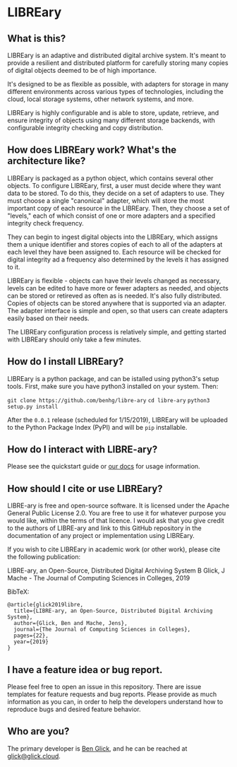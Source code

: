 # LIBREary

## What is this?

LIBREary is an adaptive and distributed digital archive system. It's meant to provide a resilient and distributed platform for carefully storing many copies of digital objects deemed to be of high importance.

It's designed to be as flexible as possible, with adapters for storage in many different environments across various types of technologies, including the cloud, local storage systems, other network systems, and more.

LIBREary is highly configurable and is able to store, update, retrieve, and ensure integrity of objects using many different storage backends, with configurable integrity checking and copy distribution.

## How does LIBREary work? What's the architecture like?

LIBREary is packaged as a python object, which contains several other objects. To configure LIBREary, first, a user must decide where they want data to be stored. To do this, they decide on a set of adapters to use. They must choose a single "canonical" adapter, which will store the most important copy of each resource in the LIBREary. Then, they choose a set of "levels," each of which consist of one or more adapters and a specified integrity check frequency.

They can begin to ingest digital objects into the LIBREary, which assigns them a unique identifier and stores copies of each to all of the adapters at each level they have been assigned to. Each resource will be checked for digital integrity ad a frequency also determined by the levels it has assigned to it. 

LIBREary is flexible - objects can have their levels changed as necessary, levels can be edited to have more or fewer adapters as needed, and objects can be stored or retireved as often as is needed. It's also fully distributed. Copies of objects can be stored anywhere that is supported via an adapter. The adapter interface is simple and open, so that users can create adapters easily based on their needs.

The LIBREary configuration process is relatively simple, and getting started with LIBREary should only take a few minutes.

## How do I install LIBREary?

LIBREary is a python package, and can be istalled using python3's setup tools. First, make sure you have python3 installed on your system. Then:

`git clone https://github.com/benhg/libre-ary`
`cd libre-ary`
`python3 setup.py install`

After the `0.0.1` release (scheduled for 1/15/2019), LIBREary will be uploaded to the Python Package Index (PyPI) and will be `pip` installable.

## How do I interact with LIBRE-ary?

Please see the quickstart guide or [our docs](https://libre-ary.readthedocs.io) for usage information.

## How should I cite or use LIBREary?

LIBRE-ary is free and open-source software. It is licensed under the Apache General Public License 2.0. You are free to use it for whatever purpose you would like, within the terms of that licence. I would ask that you give credit to the authors of LIBRE-ary and link to this GitHub repository in the documentation of any project or implementation using LIBREary. 

If you wish to cite LIBREary in academic work (or other work), please cite the following publication:

LIBRE-ary, an Open-Source, Distributed Digital Archiving System
B Glick, J Mache - The Journal of Computing Sciences in Colleges, 2019

BibTeX:

```
@article{glick2019libre,
  title={LIBRE-ary, an Open-Source, Distributed Digital Archiving System},
  author={Glick, Ben and Mache, Jens},
  journal={The Journal of Computing Sciences in Colleges},
  pages={22},
  year={2019}
}
```
## I have a feature idea or bug report.

Please feel free to open an issue in this repository. There are issue templates for feature requests and bug reports. Please provide as much information as you can, in order to help the developers understand how to reproduce bugs and desired feature behavior.

## Who are you?

The primary developer is [Ben Glick](https://glick.cloud), and he can be reached at <glick@glick.cloud>.

